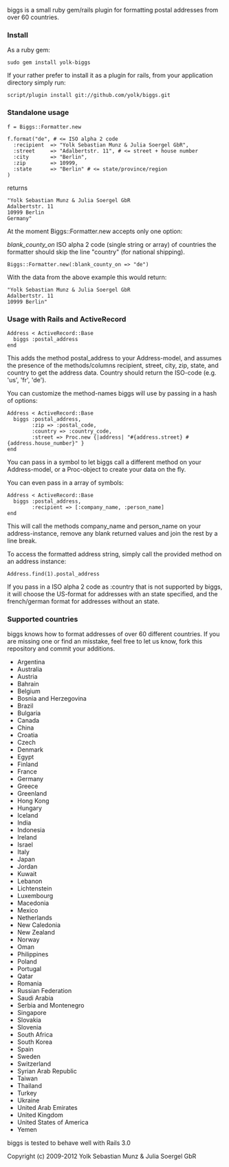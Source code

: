 biggs is a small ruby gem/rails plugin for formatting postal addresses from over 60 countries.

### Install

As a ruby gem:
   
    sudo gem install yolk-biggs
   
If your rather prefer to install it as a plugin for rails, from your application directory simply run:
   
    script/plugin install git://github.com/yolk/biggs.git

### Standalone usage
    
    f = Biggs::Formatter.new
    
    f.format("de", # <= ISO alpha 2 code
      :recipient  => "Yolk Sebastian Munz & Julia Soergel GbR", 
      :street     => "Adalbertstr. 11", # <= street + house number
      :city       => "Berlin",
      :zip        => 10999,
      :state      => "Berlin" # <= state/province/region
    )

returns
   
    "Yolk Sebastian Munz & Julia Soergel GbR
    Adalbertstr. 11
    10999 Berlin
    Germany"

At the moment Biggs::Formatter.new accepts only one option:

*blank_county_on* ISO alpha 2 code (single string or array) of countries the formatter should skip the line "country" (for national shipping).
   
    Biggs::Formatter.new(:blank_county_on => "de")
   
With the data from the above example this would return:

    "Yolk Sebastian Munz & Julia Soergel GbR
    Adalbertstr. 11
    10999 Berlin"

### Usage with Rails and ActiveRecord

    Address < ActiveRecord::Base
      biggs :postal_address
    end
   
This adds the method postal_address to your Address-model, and assumes the presence of the methods/columns recipient, street, city, zip, state, and country to get the address data. Country should return the ISO-code (e.g. 'us', 'fr', 'de'). 

You can customize the method-names biggs will use by passing in a hash of options:
   
    Address < ActiveRecord::Base
      biggs :postal_address, 
            :zip => :postal_code,
            :country => :country_code,
            :street => Proc.new {|address| "#{address.street} #{address.house_number}" }
    end
   
You can pass in a symbol to let biggs call a different method on your Address-model, or a Proc-object to create your data on the fly. 

You can even pass in a array of symbols:

    Address < ActiveRecord::Base
      biggs :postal_address, 
            :recipient => [:company_name, :person_name]
    end

This will call the methods company_name and person_name on your address-instance, remove any blank returned values and join the rest by a line break.

To access the formatted address string, simply call the provided method on an address instance:

    Address.find(1).postal_address
   
If you pass in a ISO alpha 2 code as :country that is not supported by biggs, it will choose the US-format for addresses with an state specified, and the french/german format for addresses without an state.
   
### Supported countries

biggs knows how to format addresses of over 60 different countries. If you are missing one or find an misstake, feel free to let us know, fork this repository and commit your additions.

* Argentina
* Australia
* Austria
* Bahrain
* Belgium
* Bosnia and Herzegovina
* Brazil
* Bulgaria
* Canada
* China
* Croatia
* Czech
* Denmark
* Egypt
* Finland
* France
* Germany
* Greece
* Greenland
* Hong Kong
* Hungary
* Iceland
* India
* Indonesia
* Ireland
* Israel
* Italy
* Japan
* Jordan
* Kuwait
* Lebanon
* Lichtenstein
* Luxembourg
* Macedonia
* Mexico
* Netherlands
* New Caledonia
* New Zealand
* Norway
* Oman
* Philippines
* Poland
* Portugal
* Qatar
* Romania
* Russian Federation
* Saudi Arabia
* Serbia and Montenegro
* Singapore
* Slovakia
* Slovenia
* South Africa
* South Korea
* Spain
* Sweden
* Switzerland
* Syrian Arab Republic
* Taiwan
* Thailand
* Turkey
* Ukraine
* United Arab Emirates
* United Kingdom
* United States of America
* Yemen

biggs is tested to behave well with Rails 3.0

Copyright (c) 2009-2012 Yolk Sebastian Munz & Julia Soergel GbR